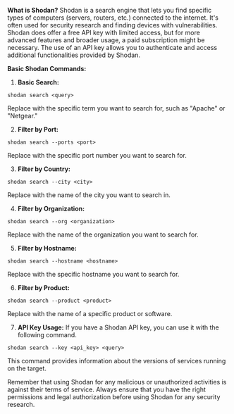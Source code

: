 **What is Shodan?** 
Shodan is a search engine that lets you find specific types of computers (servers, routers, etc.) connected to the internet. It's often used for security research and finding devices with vulnerabilities.
Shodan does offer a free API key with limited access, but for more advanced features and broader usage, a paid subscription might be necessary. The use of an API key allows you to authenticate and access additional functionalities provided by Shodan.

**Basic Shodan Commands:**

1. **Basic Search:**

  ```
  shodan search <query>
  ```

  Replace <query> with the specific term you want to search for, such as "Apache" or "Netgear."

2. **Filter by Port:**
  
  ```
  shodan search --ports <port>
  ```  
  
  Replace <port> with the specific port number you want to search for.

3. **Filter by Country:**
  
  ```
  shodan search --city <city>
  ```  
  
  Replace <city> with the name of the city you want to search in.

4. **Filter by Organization:**

  ```
  shodan search --org <organization>
  ```  
  
  Replace <organization> with the name of the organization you want to search for.

5. **Filter by Hostname:**
  
  ```
  shodan search --hostname <hostname>
  ```  
  
  Replace <hostname> with the specific hostname you want to search for.

6. **Filter by Product:**
  
  ```
  shodan search --product <product>
  ```  
  
  Replace <product> with the name of a specific product or software.


7. **API Key Usage:**
  If you have a Shodan API key, you can use it with the following command.

  ```
  shodan search --key <api_key> <query>
  ```

  This command provides information about the versions of services running on the target.


Remember that using Shodan for any malicious or unauthorized activities is against their terms of service. Always ensure that you have the right permissions and legal authorization before using Shodan for any security research.
